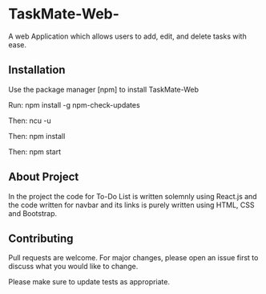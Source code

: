 # TaskMate-Web-
A web Application which allows users to add, edit, and delete tasks with ease.

## Installation
Use the package manager [npm] to install TaskMate-Web

Run:
npm install -g npm-check-updates

Then:
ncu -u

Then: 
npm install

Then:
npm start

## About Project 
In the project the code for To-Do List is written solemnly using React.js and  the code written for navbar and its links is purely written using HTML, CSS and Bootstrap.


## Contributing

Pull requests are welcome. For major changes, please open an issue first
to discuss what you would like to change.

Please make sure to update tests as appropriate.
